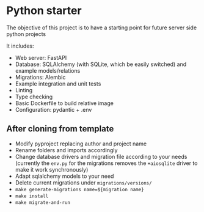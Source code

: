 # Python starter

The objective of this project is to have a starting point for future server side
python projects

It includes:

- Web server: FastAPI
- Database: SQLAlchemy (with SQLite, which be easily switched) and example
  models/relations
- Migrations: Alembic
- Example integration and unit tests
- Linting
- Type checking
- Basic Dockerfile to build relative image
- Configuration: pydantic + .env

## After cloning from template

- Modify pyproject replacing author and project name
- Rename folders and imports accordingly
- Change database drivers and migration file according to your needs (currently
  the `env.py` for the migrations removes the `+aiosqlite` driver to make it
  work synchronously)
- Adapt sqlalchemy models to your need
- Delete current migrations under `migrations/versions/`
- `make generate-migrations name=${migration name}`
- `make install`
- `make migrate-and-run`
